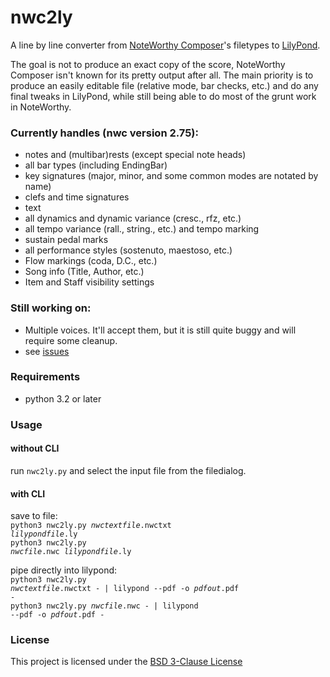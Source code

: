 # nwc2ly
A line by line converter from [NoteWorthy Composer](https://noteworthycomposer.com/)'s filetypes to [LilyPond](http://lilypond.org/).

The goal is not to produce an exact copy of the score, NoteWorthy Composer isn't known for its pretty output after all. The main priority is to produce an easily editable file (relative mode, bar checks, etc.) and do any final tweaks in LilyPond, while still being able to do most of the grunt work in NoteWorthy.

### Currently handles (nwc version 2.75):
* notes and (multibar)rests (except special note heads)
* all bar types (including EndingBar)
* key signatures (major, minor, and some common modes are notated by name)
* clefs and time signatures
* text
* all dynamics and dynamic variance (cresc., rfz, etc.)
* all tempo variance (rall., string., etc.) and tempo marking
* sustain pedal marks
* all performance styles (sostenuto, maestoso, etc.)
* Flow markings (coda, D.C., etc.)
* Song info (Title, Author, etc.)
* Item and Staff visibility settings

### Still working on:
* Multiple voices. It'll accept them, but it is still quite buggy and will require some cleanup.
* see [issues](../../issues?q=is%3Aopen+is%3Aissue+label%3A%22new+feature%22 "issues")

### Requirements
* python 3.2 or later

### Usage
#### without CLI
run `nwc2ly.py` and select the input file from the filedialog.
#### with CLI
save to file:<br>
<code>python3 nwc2ly.py <i>nwctextfile</i>.nwctxt <i>lilypondfile</i>.ly</code><br>
<code>python3 nwc2ly.py <i>nwcfile</i>.nwc <i>lilypondfile</i>.ly</code>

pipe directly into lilypond:<br>
<code>python3 nwc2ly.py <i>nwctextfile</i>.nwctxt - | lilypond --pdf -o <i>pdfout</i>.pdf -</code><br>
<code>python3 nwc2ly.py <i>nwcfile</i>.nwc - | lilypond --pdf -o <i>pdfout</i>.pdf -</code>

### License ###

This project is licensed under the [BSD 3-Clause License](./LICENSE)
